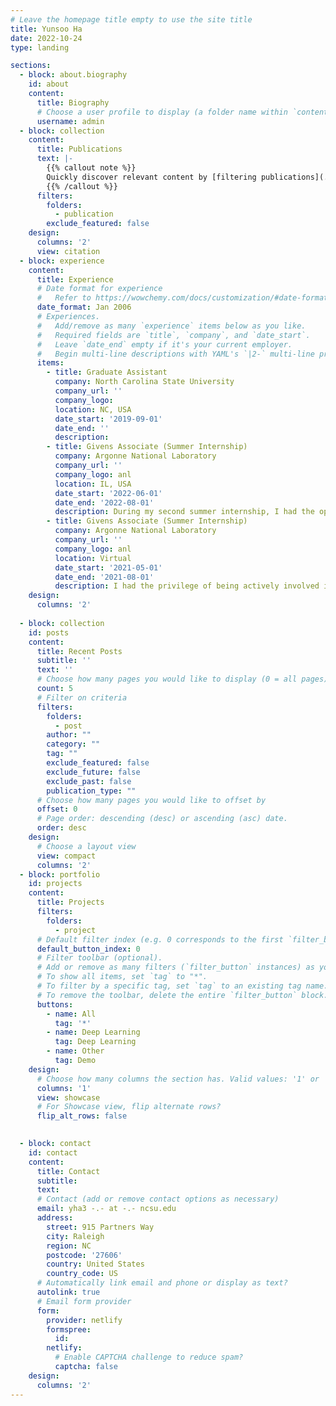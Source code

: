 ```yaml
---
# Leave the homepage title empty to use the site title
title: Yunsoo Ha
date: 2022-10-24
type: landing

sections:
  - block: about.biography
    id: about
    content:
      title: Biography
      # Choose a user profile to display (a folder name within `content/authors/`)
      username: admin
  - block: collection
    content:
      title: Publications
      text: |-
        {{% callout note %}}
        Quickly discover relevant content by [filtering publications](./publication/).
        {{% /callout %}}
      filters:
        folders:
          - publication
        exclude_featured: false
    design:
      columns: '2'
      view: citation  
  - block: experience
    content:
      title: Experience
      # Date format for experience
      #   Refer to https://wowchemy.com/docs/customization/#date-format
      date_format: Jan 2006
      # Experiences.
      #   Add/remove as many `experience` items below as you like.
      #   Required fields are `title`, `company`, and `date_start`.
      #   Leave `date_end` empty if it's your current employer.
      #   Begin multi-line descriptions with YAML's `|2-` multi-line prefix.
      items:
        - title: Graduate Assistant
          company: North Carolina State University
          company_url: ''
          company_logo: 
          location: NC, USA
          date_start: '2019-09-01'
          date_end: ''
          description: 
        - title: Givens Associate (Summer Internship)
          company: Argonne National Laboratory
          company_url: ''
          company_logo: anl
          location: IL, USA
          date_start: '2022-06-01'
          date_end: '2022-08-01'
          description: During my second summer internship, I had the opportunity to work on a project similar to the one I was involved during the first internship. Specifically, I was responsible for designing and testing a Gaussian process-based trust region algorithm tailored for addressing noisy derivative-free optimization problems.
        - title: Givens Associate (Summer Internship)
          company: Argonne National Laboratory
          company_url: ''
          company_logo: anl
          location: Virtual
          date_start: '2021-05-01'
          date_end: '2021-08-01'
          description: I had the privilege of being actively involved in a project focused on designing an efficient stochastic optimizer for variational hybrid Quantum-Classical algorithms. As part of this endeavor, I developed and tested a randomized coordinate algorithm that incorporated adaptive sampling techniques, thus serving as a reliable stochastic optimizer for the project.
    design:
      columns: '2'
    
  - block: collection
    id: posts
    content:
      title: Recent Posts
      subtitle: ''
      text: ''
      # Choose how many pages you would like to display (0 = all pages)
      count: 5
      # Filter on criteria
      filters:
        folders:
          - post
        author: ""
        category: ""
        tag: ""
        exclude_featured: false
        exclude_future: false
        exclude_past: false
        publication_type: ""
      # Choose how many pages you would like to offset by
      offset: 0
      # Page order: descending (desc) or ascending (asc) date.
      order: desc
    design:
      # Choose a layout view
      view: compact
      columns: '2'
  - block: portfolio
    id: projects
    content:
      title: Projects
      filters:
        folders:
          - project
      # Default filter index (e.g. 0 corresponds to the first `filter_button` instance below).
      default_button_index: 0
      # Filter toolbar (optional).
      # Add or remove as many filters (`filter_button` instances) as you like.
      # To show all items, set `tag` to "*".
      # To filter by a specific tag, set `tag` to an existing tag name.
      # To remove the toolbar, delete the entire `filter_button` block.
      buttons:
        - name: All
          tag: '*'
        - name: Deep Learning
          tag: Deep Learning
        - name: Other
          tag: Demo
    design:
      # Choose how many columns the section has. Valid values: '1' or '2'.
      columns: '1'
      view: showcase
      # For Showcase view, flip alternate rows?
      flip_alt_rows: false

  
  - block: contact
    id: contact
    content:
      title: Contact
      subtitle:
      text: 
      # Contact (add or remove contact options as necessary)
      email: yha3 -.- at -.- ncsu.edu
      address:
        street: 915 Partners Way
        city: Raleigh
        region: NC
        postcode: '27606'
        country: United States
        country_code: US
      # Automatically link email and phone or display as text?
      autolink: true
      # Email form provider
      form:
        provider: netlify
        formspree:
          id:
        netlify:
          # Enable CAPTCHA challenge to reduce spam?
          captcha: false
    design:
      columns: '2'
---
```

